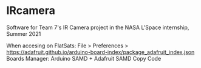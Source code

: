# IRcamera
Software for Team 7's IR Camera project in the NASA L'Space internship, Summer 2021

When accesing on FlatSats: 
File > Preferences > https://adafruit.github.io/arduino-board-index/package_adafruit_index.json
Boards Manager: Arduino SAMD + Adafruit SAMD
Copy Code

